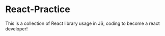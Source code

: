 # React-Practice
This is a collection of React library usage in JS, coding to become a react developer!
